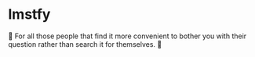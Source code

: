 # lmstfy
:mag_right: For all those people that find it more convenient to bother you with their question rather than search it for themselves. :shit:
